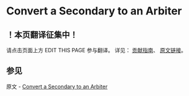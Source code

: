 # Convert a Secondary to an Arbiter

## ！本页翻译征集中！

请点击页面上方 EDIT THIS PAGE 参与翻译。
详见：
[贡献指南]( https://github.com/JinMuInfo/MongoDB-Manual-zh/blob/master/CONTRIBUTING.md )、
[原文链接](  https://docs.mongodb.com/manual/tutorial/convert-secondary-into-arbiter/  )。

## 参见

原文 - [Convert a Secondary to an Arbiter]( https://docs.mongodb.com/manual/tutorial/convert-secondary-into-arbiter/ )

